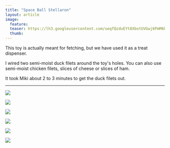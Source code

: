 ```yaml
---
title: "Space Ball Stellaron"
layout: article
image:
  feature:
  teaser: https://lh3.googleusercontent.com/ueqfQzduEYt8XbotUVGwj6PmM6bbNvA2eA6UQFF9RQV5ymyk7xNIsJtapaQP8Al033QFNW8sF86PeGoU998wBSejuMwRe-czuluuMK8IFLsaRwi4Ym4uyEftsCo2ybuKRtLfdkk5eY5SoAzDb4ZU61sjMOKrCCcCqAjPOxU2rT8Xr-iP5vDTMHuMBdQ0cQ0wIX0TRDEnRLC9bYPVRb9QcbWjajSw2xCAj-uEt-LLGl_hs72mcGUiON8cybCZuGA_J5U5DRyzuk__U4-KF-owxXY03s9MKfhjq-fxE0EOjUfM2Q2By7yE0pPNvX-lmoyi_J3ZVdSpK-eczLV3x_4AcIcBJRVWluRkXKsLZQlygwLnROa8951HX8OhIPl7up8AMeSP9MXdS7Ny_qv1ovfTU7Dk9E7dE0H43knti62aojS8Eczusntv1-8QtedaXBQE_rOwjA9h7bMoBTNjwjhilwQSLJIQgRjQWhbHNoUVku2h4a_i_yTo6UdrRQlH7tx3gz68D-wym6r1-Tj2b0pTPqEPSyegt40u-2GjUHdf934=w245
  thumb:
---
```


This toy is actually meant for fetching, but we have used it as a treat dispenser.

I wired two semi-moist duck filets around the toy's holes. You can also use semi-moist chicken filets, slices of cheese or slices of ham. 

It took Miki about 2 to 3 minutes to get the duck filets out.

---

[![](https://lh3.googleusercontent.com/1J12BOiquvhU8YAy6N-2cW4yvXHg96TajytjY5mCZ6jAN0C5P-6o3Ew1VjBt79Cbh6z_6ZAKx9z2M5k6oSI5ZFvQpGdWp8BhK7L6zTJ9y_k4nZC6JxsurR_MFLR1mX7hR5ymLD70OhOQjBL6Rkz69RJPeq5tZAnvD2NPxRA4lIoPV-iYfSCXfLMrAFcd3iSM8QFF-xZBwc6on-WB8osUEtD6oIfDb30mMePcKkGCOAYaoyJVXHLttDZuHaYDT1eGEBvTQDquFVyKmn0AEXVB7mZ4u8K8stAxeuoWCWZ1_fjH50KCUn0Uu2hd3NH7QZEHrLDk3NQ0VRHwooogxLGDDrhBM622Ar_Hpc3WvcJRa0BBC8Gue5RRHL3ZE_L9mcVjtPJpNUhO1wVLby0zytQVY7I7grMhWyOIwAAWKgJ-JxRtSRMyWOpnOqG2gDmf6OHRFfHqLO3WK0bmBKZlPlCrwC007gcZT56n88ISDsdw1npeyrD5ixQMlNxG-LaC_tmcf8g78oVZuTeMcVpF07ZlEg7CreRfCfCVsU3dCQLZ_Ok=w800)](https://lh3.googleusercontent.com/1J12BOiquvhU8YAy6N-2cW4yvXHg96TajytjY5mCZ6jAN0C5P-6o3Ew1VjBt79Cbh6z_6ZAKx9z2M5k6oSI5ZFvQpGdWp8BhK7L6zTJ9y_k4nZC6JxsurR_MFLR1mX7hR5ymLD70OhOQjBL6Rkz69RJPeq5tZAnvD2NPxRA4lIoPV-iYfSCXfLMrAFcd3iSM8QFF-xZBwc6on-WB8osUEtD6oIfDb30mMePcKkGCOAYaoyJVXHLttDZuHaYDT1eGEBvTQDquFVyKmn0AEXVB7mZ4u8K8stAxeuoWCWZ1_fjH50KCUn0Uu2hd3NH7QZEHrLDk3NQ0VRHwooogxLGDDrhBM622Ar_Hpc3WvcJRa0BBC8Gue5RRHL3ZE_L9mcVjtPJpNUhO1wVLby0zytQVY7I7grMhWyOIwAAWKgJ-JxRtSRMyWOpnOqG2gDmf6OHRFfHqLO3WK0bmBKZlPlCrwC007gcZT56n88ISDsdw1npeyrD5ixQMlNxG-LaC_tmcf8g78oVZuTeMcVpF07ZlEg7CreRfCfCVsU3dCQLZ_Ok=s0)

[![](https://lh3.googleusercontent.com/TnuEWcUcStItTyR1LdhxYlKKZJ3a7ao9GWpQ8wLkCSwUdvDvdR9gpt4Q-ZlADMHcfYYgIrRb_ASh4OfBxKghAiVM6F7Co8A_xhe3ZAU5Jm3S4gHOOBrxTXaUYjdJXp-qs9hpvg0Nwl0I8CqNvVaoFTQbXjDQ7iCF5ZWP6mjQA087bD0RBiKUocJ_ncWIIJeANRNpwmT83Y5sBgGDjmX0taWEIj3dyleIn1n43y1ganPwb2_b7Rku2D2p08z4T3Yc28eIlUJgSE3kyb_-cAfque5dWr3CPUJmXfCy7vPhBjyO7TC3AJsTj-IxFlZ6kCMoEcmmn6DbN75aZXdkshvjW9rVOHprplwsRTxqdw_C4pYmcpNcBOFDZTEi5zfngMsb-FYXjQpoURIEJMMEGgt1uCz20FSbnNQ2gUYMB6Vb6ax6S060WuUny9rZyK_RejC867pur24OUxXRvIGI1NtfmqMPszKGD5wMWc8xjTW69J-PT53iSkdbOu9a96IVtWwtH2OS5knuEOJGnlZDQ9dmDmeIHnV5gqdYjlPK9gd4b1A=w800)](https://lh3.googleusercontent.com/TnuEWcUcStItTyR1LdhxYlKKZJ3a7ao9GWpQ8wLkCSwUdvDvdR9gpt4Q-ZlADMHcfYYgIrRb_ASh4OfBxKghAiVM6F7Co8A_xhe3ZAU5Jm3S4gHOOBrxTXaUYjdJXp-qs9hpvg0Nwl0I8CqNvVaoFTQbXjDQ7iCF5ZWP6mjQA087bD0RBiKUocJ_ncWIIJeANRNpwmT83Y5sBgGDjmX0taWEIj3dyleIn1n43y1ganPwb2_b7Rku2D2p08z4T3Yc28eIlUJgSE3kyb_-cAfque5dWr3CPUJmXfCy7vPhBjyO7TC3AJsTj-IxFlZ6kCMoEcmmn6DbN75aZXdkshvjW9rVOHprplwsRTxqdw_C4pYmcpNcBOFDZTEi5zfngMsb-FYXjQpoURIEJMMEGgt1uCz20FSbnNQ2gUYMB6Vb6ax6S060WuUny9rZyK_RejC867pur24OUxXRvIGI1NtfmqMPszKGD5wMWc8xjTW69J-PT53iSkdbOu9a96IVtWwtH2OS5knuEOJGnlZDQ9dmDmeIHnV5gqdYjlPK9gd4b1A=s0)

[![](https://lh3.googleusercontent.com/Aliycm5z3rNdb1Yx6Yctiy4QW-zT9AvTuEoMVClTG93A0G6KDHqDBt2_FYiddMCxePgiywxSWlTeeb3yxJ8rTudTeHhhFLJP6r71_2ngF10bloYed9BYqUCvMmmOLuKxvhQcXAhNAocYMBl_RC9FPRYBCwEAe5FSP8qv_ZDEIn55-Aojnj0LxD7OQxsHIJBHf2pgSLtILXKufWD2qUu3qgEiaAbO8DROp7sib94slDanBAZvQ24EmkuHNL7GzbF6zziYTByrbX_1iYad-hu132RhUvnbn1SS-Bg1iS7bGSO1QiWNenaI--1g-_56NwiX43vqvaBfba9OBNF8tTEqHL4wP39kRuVAB4u9K7MqnS-mcd6KWtn_fA1UtS59wMrrxKAcxxxlcanbNWXum3iHQl9cgzLQGZCfYc-W8vc1etZ67chGLUBG5nDBlLLkP-owaMdL-UfPEMkycl-T2aYMeUPSb_lc0-WddoV8sTI-1DwPi1f7Qfx4hHHm2gSAda_gKdmX6SrCxJ8y67kgQirg2EalcI5gPhqKlTytOmpSMfo=w800)](https://lh3.googleusercontent.com/Aliycm5z3rNdb1Yx6Yctiy4QW-zT9AvTuEoMVClTG93A0G6KDHqDBt2_FYiddMCxePgiywxSWlTeeb3yxJ8rTudTeHhhFLJP6r71_2ngF10bloYed9BYqUCvMmmOLuKxvhQcXAhNAocYMBl_RC9FPRYBCwEAe5FSP8qv_ZDEIn55-Aojnj0LxD7OQxsHIJBHf2pgSLtILXKufWD2qUu3qgEiaAbO8DROp7sib94slDanBAZvQ24EmkuHNL7GzbF6zziYTByrbX_1iYad-hu132RhUvnbn1SS-Bg1iS7bGSO1QiWNenaI--1g-_56NwiX43vqvaBfba9OBNF8tTEqHL4wP39kRuVAB4u9K7MqnS-mcd6KWtn_fA1UtS59wMrrxKAcxxxlcanbNWXum3iHQl9cgzLQGZCfYc-W8vc1etZ67chGLUBG5nDBlLLkP-owaMdL-UfPEMkycl-T2aYMeUPSb_lc0-WddoV8sTI-1DwPi1f7Qfx4hHHm2gSAda_gKdmX6SrCxJ8y67kgQirg2EalcI5gPhqKlTytOmpSMfo=s0)

[![](https://lh3.googleusercontent.com/reZbnYkArgdSi45yjtqYkBXBzGopg8U6_fIZQ6VDPzSJRSM1MkUXSFTfw901NINdGtoLUDmxkw0x61_PkQmmeC0Apcix1z-TjpOpsM6Noso4Ia4iszh1-M1r80yDf1RUp7J4QtJ9BjqqXBTTDj6Jjtt_wSjLBHKcRlR_ijXIuoEYP1Qu4wcUuDeE6l7uoA9btfuWcfKZ8R4fXbxGeJD1w1Uo7gJzQ5brsdCZe3QwjzZfE3MsRpEwMbbpjiBUkY5acBtIwrxWST2i_FR4MzBl6kk4SLNYWoTU-xhQVxTdSbfzUTdguq4HlOfu5CotZ5Fji5oLM5nSetuOUj0Hf8qtQo37Kc7fF8zYsIQzSC75kauzQGCfMa7Q8srQNew_UxHqfIFalpifqkG-KXeokLiZk-8YBU9OIM8SKBp81qeJoHKi9Mxy4nd7jvhL7Zro-RyIKApkr9o9ckjDtQFk-Lye4Ta9hP3WICAnPNynxU_nbBUQuVXjxRu4U4taWUFo-tBN9STMJWhauBZ6hKLDAgGvx2ZVj6U73tByn1awAC4owMA=w800)](https://lh3.googleusercontent.com/reZbnYkArgdSi45yjtqYkBXBzGopg8U6_fIZQ6VDPzSJRSM1MkUXSFTfw901NINdGtoLUDmxkw0x61_PkQmmeC0Apcix1z-TjpOpsM6Noso4Ia4iszh1-M1r80yDf1RUp7J4QtJ9BjqqXBTTDj6Jjtt_wSjLBHKcRlR_ijXIuoEYP1Qu4wcUuDeE6l7uoA9btfuWcfKZ8R4fXbxGeJD1w1Uo7gJzQ5brsdCZe3QwjzZfE3MsRpEwMbbpjiBUkY5acBtIwrxWST2i_FR4MzBl6kk4SLNYWoTU-xhQVxTdSbfzUTdguq4HlOfu5CotZ5Fji5oLM5nSetuOUj0Hf8qtQo37Kc7fF8zYsIQzSC75kauzQGCfMa7Q8srQNew_UxHqfIFalpifqkG-KXeokLiZk-8YBU9OIM8SKBp81qeJoHKi9Mxy4nd7jvhL7Zro-RyIKApkr9o9ckjDtQFk-Lye4Ta9hP3WICAnPNynxU_nbBUQuVXjxRu4U4taWUFo-tBN9STMJWhauBZ6hKLDAgGvx2ZVj6U73tByn1awAC4owMA=s0)

[![](https://lh3.googleusercontent.com/45s2no3dXyOxXHnScphPgQ4_uL5TjZ9UhF7IqwiG5fDHyy5y4eVqbmIIW1lskiFE0UK8cet4quf8_k9rL2Fbiy6fDJaj0gqHGDKiBbIiNEBLs2b3v8uLD_1tv7YLP_P6d9WXKOz6QPXXjMfaxo6gY9fw_im10otPgdR0dpvzivl6qreOcpC7bbmztBH3obauUMowbKUxi9HyFXr-yLMp8k-m4I5UMcGkFkKITJC3PHl69csfJtOq_yMbhs2LTRwbEkd0IL5EDap5lgUm_TOVhR4JEjRK0ZhTGFY_bfiOv8RBZNbB7opQrb8K_L4OJt_OG-btaQ0BsdJPZF-5srQXkZqBuoONf89yNAU9yWNRj-780xCUV7L7aUBnYOobInhNd955fZWOBX37j4MOebUiwnstuST98vBkO9d_L0P1QGiIr3LX-gmSLKo1HZBhwW-3uyiTCrEs4uUS0fHRenPeJRW8ul2Pwv_R9Grm5At1NTBylJZu-Pxpq4b563Zg5MasxARZUPE695kSCG5c1CLzvh2lFzeZwNao513A7VrvWEI=w800)](https://lh3.googleusercontent.com/45s2no3dXyOxXHnScphPgQ4_uL5TjZ9UhF7IqwiG5fDHyy5y4eVqbmIIW1lskiFE0UK8cet4quf8_k9rL2Fbiy6fDJaj0gqHGDKiBbIiNEBLs2b3v8uLD_1tv7YLP_P6d9WXKOz6QPXXjMfaxo6gY9fw_im10otPgdR0dpvzivl6qreOcpC7bbmztBH3obauUMowbKUxi9HyFXr-yLMp8k-m4I5UMcGkFkKITJC3PHl69csfJtOq_yMbhs2LTRwbEkd0IL5EDap5lgUm_TOVhR4JEjRK0ZhTGFY_bfiOv8RBZNbB7opQrb8K_L4OJt_OG-btaQ0BsdJPZF-5srQXkZqBuoONf89yNAU9yWNRj-780xCUV7L7aUBnYOobInhNd955fZWOBX37j4MOebUiwnstuST98vBkO9d_L0P1QGiIr3LX-gmSLKo1HZBhwW-3uyiTCrEs4uUS0fHRenPeJRW8ul2Pwv_R9Grm5At1NTBylJZu-Pxpq4b563Zg5MasxARZUPE695kSCG5c1CLzvh2lFzeZwNao513A7VrvWEI=s0)

[![](https://lh3.googleusercontent.com/ChXCxXiKHMEYKiHiJUAwodsuqq1wLCvhoITiox7PwLMvbJ5RuiKnyfYOjoiNHYt21fhFOiWkH1toq2zLzkR_G6SPiiamb2ruDVkAkzJzEbwqAreEJXDig9Yl_445RoEm02N3sWgZEv01Rmi9j37OdSNW3AHCL8s3PdKWkpaU3Q9_78tlItngDZNjuzdL4DNasL2ZRPlBOmVSoAxsgleuXnHxyRDH9M1TGTmQyTigyrFFFkgBL8Xg8txX7dLQXHvmR1zNoOCDIzQou2Pgk6Cd-EYyvqSl11nyGQP4dxqJVRmwMjfrTKJBlgsEUaOBKx6QT-TQPiRtMexxEtnvSqvR2fiAvqGH78N8nbTIwWQIQ2k8qcW40_VEGhH8BAbLDbxyN49NywwH4pg1LriYlSmVdB-NLcoYg2zjZ2Ii-Gec68DlGFD0R5j247bQpIpceHHNr-FQmVbdxyPApz1eL7A3K53YNz5TZ-oOneTs5kFIZ01BtsX6XZ5Mwl-_yWbcuLXxiC3to6xmRifnZeymLCFYoGmQdCdopaoRBVkZSTwPXpE=w800)](https://lh3.googleusercontent.com/ChXCxXiKHMEYKiHiJUAwodsuqq1wLCvhoITiox7PwLMvbJ5RuiKnyfYOjoiNHYt21fhFOiWkH1toq2zLzkR_G6SPiiamb2ruDVkAkzJzEbwqAreEJXDig9Yl_445RoEm02N3sWgZEv01Rmi9j37OdSNW3AHCL8s3PdKWkpaU3Q9_78tlItngDZNjuzdL4DNasL2ZRPlBOmVSoAxsgleuXnHxyRDH9M1TGTmQyTigyrFFFkgBL8Xg8txX7dLQXHvmR1zNoOCDIzQou2Pgk6Cd-EYyvqSl11nyGQP4dxqJVRmwMjfrTKJBlgsEUaOBKx6QT-TQPiRtMexxEtnvSqvR2fiAvqGH78N8nbTIwWQIQ2k8qcW40_VEGhH8BAbLDbxyN49NywwH4pg1LriYlSmVdB-NLcoYg2zjZ2Ii-Gec68DlGFD0R5j247bQpIpceHHNr-FQmVbdxyPApz1eL7A3K53YNz5TZ-oOneTs5kFIZ01BtsX6XZ5Mwl-_yWbcuLXxiC3to6xmRifnZeymLCFYoGmQdCdopaoRBVkZSTwPXpE=s0)
